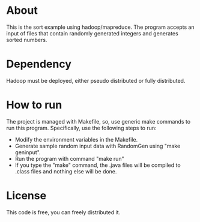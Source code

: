 About
=====

This is the sort example using hadoop/mapreduce. 
The program accepts an input of files that contain randomly 
generated integers and generates sorted numbers. 

Dependency
==========

Hadoop must be deployed, either pseudo distributed or fully 
distributed. 

How to run
==========

The project is managed with Makefile, so, use generic make commands
to run this program. Specifically, use the following steps to run:
- Modify the environment variables in the Makefile.
- Generate sample random input data with RandomGen using "make geninput". 
- Run the program with command "make run"
- If you type the "make" command, the .java files will be compiled to 
  .class files and nothing else will be done. 

License
=======

This code is free, you can freely distributed it. 
